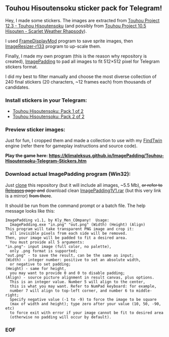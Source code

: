 ﻿## Touhou Hisoutensoku sticker pack for Telegram!

Hey, I made some stickers. The images are extracted from [Touhou Project 12.3 - Touhou Hisoutensoku](https://hisouten.koumakan.jp/) (and possibly from [Touhou Project 10.5 Hisouten - Scarlet Weather Rhapsody](https://en.touhouwiki.net/wiki/Scarlet_Weather_Rhapsody)).

I used [FrameDisplayMod](https://hisouten.koumakan.jp/wiki/Frametools) program to save sprite images, then [ImageResizer-r133](https://www.adventuregamestudio.co.uk/forums/index.php?topic=47954.0) program to up-scale them.

Finally, I made my own program (this is the reason why repository is created), [ImagePadding](./src/ImagePadding.dpr) to pad all images to fit 512×512 pixel for Telegram stickers format.

I did my best to filter manually and choose the most diverse collection of 240 final stickers (20 characters, ~12 frames each) from thousands of candidates.

### Install stickers in your Telegram:

-  [Touhou Hisoutensoku: Pack 1 of 2](https://telegram.me/addstickers/TouhouHisoutensoku_1)
- [Touhou Hisoutensoku: Pack 2 of 2](https://telegram.me/addstickers/TouhouHisoutensoku_2)

### Preview sticker images:

Just for fun, I cropped them and made a collection to use with my [FindTwin](https://klimaleksus.github.io/FindTwin/) engine (refer there for gameplay instructions and source code).

**Play the game here:
https://klimaleksus.github.io/ImagePadding/Touhou-Hisoutensoku-Telegram-Stickers.htm**

### Download actual ImagePadding program (Win32):

Just [clone](https://github.com/klimaleksus/ImagePadding/archive/master.zip) this repository (but it will include all images, ~5.5 Mb), ~~or refer to [Releases](https://github.com/klimaleksus/RepeatRemove/releases/tag/Releases) page and~~ download clean [ImagePadding1V1.rar](http://klimaleksus.narod.ru/Files/6/ImagePadding1V1.rar) (but this very link is a mirror) ~~from there~~.

It should be run from the command prompt or a batch file. The help message looks like this:

```
ImagePadding v1.1, by Kly_Men_COmpany!  Usage:
  ImagePadding.exe "in.png" "out.png" (Width) (Height) (Align)
This program will take transparent PNG image and crop it:
  all invisible pixels from each side will be removed.
Then, your image will be padded to fit a desired area.
  You must provide all 5 arguments:
"in.png"- input image (full color, no palette),
  only .png format is supported;
"out.png" - to save the result, can be the same as input;
(Width) - integer number: positive to set an absolute width,
  or negative to set padding;
(Height) - same for height,
  you may want to provide 0 and 0 to disable padding;
(Align) - source picture alignment in result canvas, plus options.
  This is an integer value. Number 5 will align to the center,
  this is what you may want. Refer to NumPad keyboard: for example,
  number 7 will align to top-left corner, and number 6 to middle-right;
  Specify negative value (-1 to -9) to force the image to be square
  (max of width and height); type zero after your value (10, 50, -90, etc)
  to force exit with error if your image cannot be fit to desired area
  (otherwise no padding will occur by default).
```

### EOF
